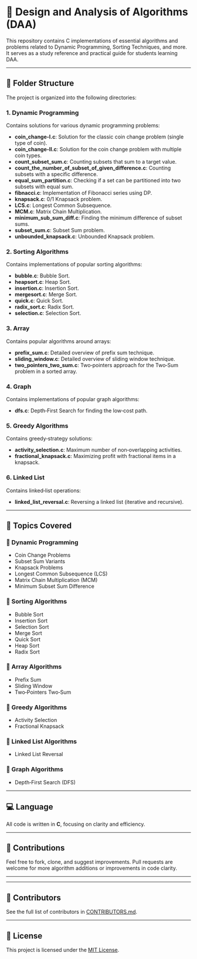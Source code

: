 # 📘 Design and Analysis of Algorithms (DAA)

This repository contains C implementations of essential algorithms and problems related to Dynamic Programming, Sorting Techniques, and more. It serves as a study reference and practical guide for students learning DAA. 

---

## 📂 Folder Structure

The project is organized into the following directories:

### 1. **Dynamic Programming**
Contains solutions for various dynamic programming problems:

- **coin_change-I.c**: Solution for the classic coin change problem (single type of coin).
- **coin_change-II.c**: Solution for the coin change problem with multiple coin types.
- **count_subset_sum.c**: Counting subsets that sum to a target value.
- **count_the_number_of_subset_of_given_difference.c**: Counting subsets with a specific difference.
- **equal_sum_partition.c**: Checking if a set can be partitioned into two subsets with equal sum.
- **fibnacci.c**: Implementation of Fibonacci series using DP.
- **knapsack.c**: 0/1 Knapsack problem.
- **LCS.c**: Longest Common Subsequence.
- **MCM.c**: Matrix Chain Multiplication.
- **minimum_sub_sum_diff.c**: Finding the minimum difference of subset sums.
- **subset_sum.c**: Subset Sum problem.
- **unbounded_knapsack.c**: Unbounded Knapsack problem.

### 2. **Sorting Algorithms**
Contains implementations of popular sorting algorithms:

- **bubble.c**: Bubble Sort.
- **heapsort.c**: Heap Sort.
- **insertion.c**: Insertion Sort.
- **mergesort.c**: Merge Sort.
- **quick.c**: Quick Sort.
- **radix_sort.c**: Radix Sort.
- **selection.c**: Selection Sort.

### 3. **Array**
Contains popular algorithms around arrays:

- **prefix_sum.c**: Detailed overview of prefix sum technique.
- **sliding_window.c**: Detailed overview of sliding window technique.
- **two_pointers_two_sum.c**: Two‑pointers approach for the Two‑Sum problem in a sorted array.

### 4. **Graph**
Contains implementations of popular graph algorithms:

- **dfs.c**: Depth‑First Search for finding the low‑cost path.

### 5. **Greedy Algorithms**
Contains greedy‑strategy solutions:

- **activity_selection.c**: Maximum number of non‑overlapping activities.
- **fractional_knapsack.c**: Maximizing profit with fractional items in a knapsack.

### 6. **Linked List**
Contains linked‑list operations:

- **linked_list_reversal.c**: Reversing a linked list (iterative and recursive).

---

## 🧠 Topics Covered

### 🔹 Dynamic Programming
- Coin Change Problems
- Subset Sum Variants
- Knapsack Problems
- Longest Common Subsequence (LCS)
- Matrix Chain Multiplication (MCM)
- Minimum Subset Sum Difference

### 🔹 Sorting Algorithms
- Bubble Sort
- Insertion Sort
- Selection Sort
- Merge Sort
- Quick Sort
- Heap Sort
- Radix Sort

### 🔹 Array Algorithms
- Prefix Sum
- Sliding Window
- Two‑Pointers Two‑Sum

### 🔹 Greedy Algorithms
- Activity Selection
- Fractional Knapsack

### 🔹 Linked List Algorithms
- Linked List Reversal

### 🔹 Graph Algorithms
- Depth‑First Search (DFS)

---

## 💻 Language

All code is written in **C**, focusing on clarity and efficiency. 

---

## 🙌 Contributions

Feel free to fork, clone, and suggest improvements. Pull requests are welcome for more algorithm additions or improvements in code clarity.

---
---
## 👥 Contributors
See the full list of contributors in [CONTRIBUTORS.md](CONTRIBUTORS.md).

---
## 📜 License

This project is licensed under the [MIT License](LICENSE).
